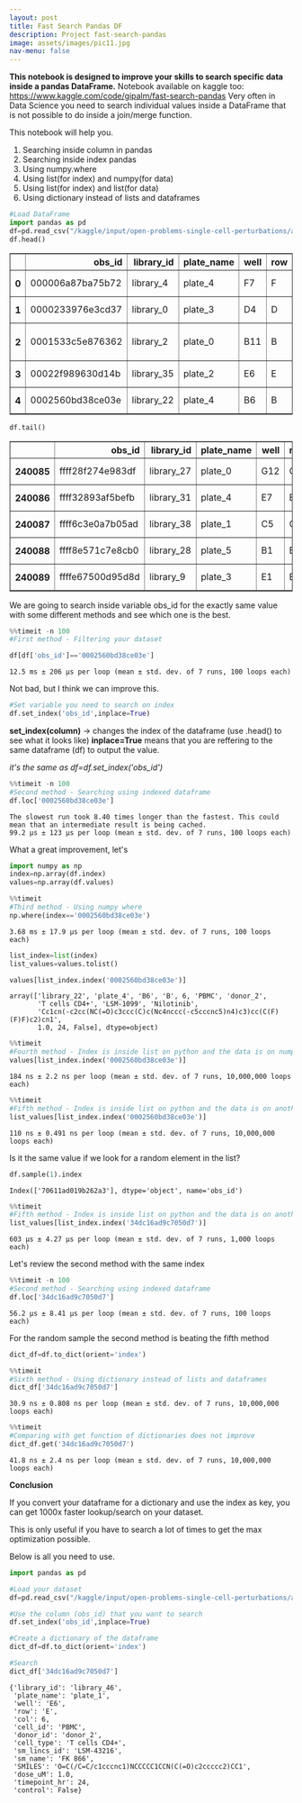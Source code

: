 ```yaml
---
layout: post
title: Fast Search Pandas DF
description: Project fast-search-pandas
image: assets/images/pic11.jpg
nav-menu: false
---
```


**This notebook is designed to improve your skills to search specific data inside a pandas DataFrame.**
Notebook available on kaggle too: https://www.kaggle.com/code/gipalm/fast-search-pandas
Very often in Data Science you need to search individual values inside a DataFrame that is not possible to do inside a join/merge function.

This notebook will help you.


1. Searching inside column in pandas
2. Searching inside index pandas
3. Using numpy.where
4. Using list(for index) and numpy(for data)
5. Using list(for index) and list(for data)
6. Using dictionary instead of lists and dataframes


```python
#Load DataFrame
import pandas as pd
df=pd.read_csv("/kaggle/input/open-problems-single-cell-perturbations/adata_obs_meta.csv")
df.head()
```




<div>
<style scoped>
    .dataframe tbody tr th:only-of-type {
        vertical-align: middle;
    }

    .dataframe tbody tr th {
        vertical-align: top;
    }

    .dataframe thead th {
        text-align: right;
    }
</style>
<table border="1" class="dataframe">
  <thead>
    <tr style="text-align: right;">
      <th></th>
      <th>obs_id</th>
      <th>library_id</th>
      <th>plate_name</th>
      <th>well</th>
      <th>row</th>
      <th>col</th>
      <th>cell_id</th>
      <th>donor_id</th>
      <th>cell_type</th>
      <th>sm_lincs_id</th>
      <th>sm_name</th>
      <th>SMILES</th>
      <th>dose_uM</th>
      <th>timepoint_hr</th>
      <th>control</th>
    </tr>
  </thead>
  <tbody>
    <tr>
      <th>0</th>
      <td>000006a87ba75b72</td>
      <td>library_4</td>
      <td>plate_4</td>
      <td>F7</td>
      <td>F</td>
      <td>7</td>
      <td>PBMC</td>
      <td>donor_2</td>
      <td>T cells CD4+</td>
      <td>LSM-4944</td>
      <td>MLN 2238</td>
      <td>CC(C)C[C@H](NC(=O)CNC(=O)c1cc(Cl)ccc1Cl)B(O)O</td>
      <td>1.0</td>
      <td>24</td>
      <td>False</td>
    </tr>
    <tr>
      <th>1</th>
      <td>0000233976e3cd37</td>
      <td>library_0</td>
      <td>plate_3</td>
      <td>D4</td>
      <td>D</td>
      <td>4</td>
      <td>PBMC</td>
      <td>donor_1</td>
      <td>T cells CD4+</td>
      <td>LSM-46203</td>
      <td>BMS-265246</td>
      <td>CCCCOc1c(C(=O)c2c(F)cc(C)cc2F)cnc2[nH]ncc12</td>
      <td>1.0</td>
      <td>24</td>
      <td>False</td>
    </tr>
    <tr>
      <th>2</th>
      <td>0001533c5e876362</td>
      <td>library_2</td>
      <td>plate_0</td>
      <td>B11</td>
      <td>B</td>
      <td>11</td>
      <td>PBMC</td>
      <td>donor_0</td>
      <td>T regulatory cells</td>
      <td>LSM-45663</td>
      <td>Resminostat</td>
      <td>CN(C)Cc1ccc(S(=O)(=O)n2ccc(/C=C/C(=O)NO)c2)cc1</td>
      <td>1.0</td>
      <td>24</td>
      <td>False</td>
    </tr>
    <tr>
      <th>3</th>
      <td>00022f989630d14b</td>
      <td>library_35</td>
      <td>plate_2</td>
      <td>E6</td>
      <td>E</td>
      <td>6</td>
      <td>PBMC</td>
      <td>donor_0</td>
      <td>T cells CD4+</td>
      <td>LSM-43216</td>
      <td>FK 866</td>
      <td>O=C(/C=C/c1cccnc1)NCCCCC1CCN(C(=O)c2ccccc2)CC1</td>
      <td>1.0</td>
      <td>24</td>
      <td>False</td>
    </tr>
    <tr>
      <th>4</th>
      <td>0002560bd38ce03e</td>
      <td>library_22</td>
      <td>plate_4</td>
      <td>B6</td>
      <td>B</td>
      <td>6</td>
      <td>PBMC</td>
      <td>donor_2</td>
      <td>T cells CD4+</td>
      <td>LSM-1099</td>
      <td>Nilotinib</td>
      <td>Cc1cn(-c2cc(NC(=O)c3ccc(C)c(Nc4nccc(-c5cccnc5)...</td>
      <td>1.0</td>
      <td>24</td>
      <td>False</td>
    </tr>
  </tbody>
</table>
</div>




```python
df.tail()
```




<div>
<style scoped>
    .dataframe tbody tr th:only-of-type {
        vertical-align: middle;
    }

    .dataframe tbody tr th {
        vertical-align: top;
    }

    .dataframe thead th {
        text-align: right;
    }
</style>
<table border="1" class="dataframe">
  <thead>
    <tr style="text-align: right;">
      <th></th>
      <th>obs_id</th>
      <th>library_id</th>
      <th>plate_name</th>
      <th>well</th>
      <th>row</th>
      <th>col</th>
      <th>cell_id</th>
      <th>donor_id</th>
      <th>cell_type</th>
      <th>sm_lincs_id</th>
      <th>sm_name</th>
      <th>SMILES</th>
      <th>dose_uM</th>
      <th>timepoint_hr</th>
      <th>control</th>
    </tr>
  </thead>
  <tbody>
    <tr>
      <th>240085</th>
      <td>ffff28f274e983df</td>
      <td>library_27</td>
      <td>plate_0</td>
      <td>G12</td>
      <td>G</td>
      <td>12</td>
      <td>PBMC</td>
      <td>donor_0</td>
      <td>NK cells</td>
      <td>LSM-3349</td>
      <td>Mometasone Furoate</td>
      <td>C[C@@H]1C[C@H]2[C@@H]3CCC4=CC(=O)C=C[C@]4(C)[C...</td>
      <td>1.0</td>
      <td>24</td>
      <td>False</td>
    </tr>
    <tr>
      <th>240086</th>
      <td>ffff32893af5befb</td>
      <td>library_31</td>
      <td>plate_4</td>
      <td>E7</td>
      <td>E</td>
      <td>7</td>
      <td>PBMC</td>
      <td>donor_2</td>
      <td>T cells CD4+</td>
      <td>LSM-2287</td>
      <td>Midostaurin</td>
      <td>CO[C@@H]1[C@H](N(C)C(=O)c2ccccc2)C[C@H]2O[C@]1...</td>
      <td>1.0</td>
      <td>24</td>
      <td>False</td>
    </tr>
    <tr>
      <th>240087</th>
      <td>ffff6c3e0a7b05ad</td>
      <td>library_38</td>
      <td>plate_1</td>
      <td>C5</td>
      <td>C</td>
      <td>5</td>
      <td>PBMC</td>
      <td>donor_2</td>
      <td>NK cells</td>
      <td>LSM-45786</td>
      <td>BAY 87-2243</td>
      <td>Cc1cc(-c2nc(-c3ccc(OC(F)(F)F)cc3)no2)nn1Cc1ccn...</td>
      <td>1.0</td>
      <td>24</td>
      <td>False</td>
    </tr>
    <tr>
      <th>240088</th>
      <td>ffff8e571c7e8cb0</td>
      <td>library_28</td>
      <td>plate_5</td>
      <td>B1</td>
      <td>B</td>
      <td>1</td>
      <td>PBMC</td>
      <td>donor_1</td>
      <td>B cells</td>
      <td>LSM-43181</td>
      <td>Belinostat</td>
      <td>O=C(/C=C/c1cccc(S(=O)(=O)Nc2ccccc2)c1)NO</td>
      <td>0.1</td>
      <td>24</td>
      <td>True</td>
    </tr>
    <tr>
      <th>240089</th>
      <td>ffffe67500d95d8d</td>
      <td>library_9</td>
      <td>plate_3</td>
      <td>E1</td>
      <td>E</td>
      <td>1</td>
      <td>PBMC</td>
      <td>donor_1</td>
      <td>Myeloid cells</td>
      <td>LSM-43181</td>
      <td>Belinostat</td>
      <td>O=C(/C=C/c1cccc(S(=O)(=O)Nc2ccccc2)c1)NO</td>
      <td>0.1</td>
      <td>24</td>
      <td>True</td>
    </tr>
  </tbody>
</table>
</div>



We are going to search inside variable obs_id for the exactly same value with some different methods and see which one is the best.


```python
%%timeit -n 100
#First method - Filtering your dataset

df[df['obs_id']=='0002560bd38ce03e']
```

    12.5 ms ± 206 µs per loop (mean ± std. dev. of 7 runs, 100 loops each)
    

Not bad, but I think we can improve this.


```python
#Set variable you need to search on index
df.set_index('obs_id',inplace=True)
```

**set_index(column)** -> changes the index of the dataframe (use .head() to see what it looks like)
**inplace=True** means that you are reffering to the same dataframe (df) to output the value.

*it's the same as df=df.set_index('obs_id')*


```python
%%timeit -n 100
#Second method - Searching using indexed dataframe
df.loc['0002560bd38ce03e']
```

    The slowest run took 8.40 times longer than the fastest. This could mean that an intermediate result is being cached.
    99.2 µs ± 123 µs per loop (mean ± std. dev. of 7 runs, 100 loops each)
    

What a great improvement, let's 


```python
import numpy as np
index=np.array(df.index)
values=np.array(df.values)
```


```python
%%timeit
#Third method - Using numpy where
np.where(index=='0002560bd38ce03e')
```

    3.68 ms ± 17.9 µs per loop (mean ± std. dev. of 7 runs, 100 loops each)
    


```python
list_index=list(index)
list_values=values.tolist()
```


```python
values[list_index.index('0002560bd38ce03e')]
```




    array(['library_22', 'plate_4', 'B6', 'B', 6, 'PBMC', 'donor_2',
           'T cells CD4+', 'LSM-1099', 'Nilotinib',
           'Cc1cn(-c2cc(NC(=O)c3ccc(C)c(Nc4nccc(-c5cccnc5)n4)c3)cc(C(F)(F)F)c2)cn1',
           1.0, 24, False], dtype=object)




```python
%%timeit
#Fourth method - Index is inside list on python and the data is on numpy data
values[list_index.index('0002560bd38ce03e')]
```

    184 ns ± 2.2 ns per loop (mean ± std. dev. of 7 runs, 10,000,000 loops each)
    


```python
%%timeit
#Fifth method - Index is inside list on python and the data is on another list
list_values[list_index.index('0002560bd38ce03e')]
```

    110 ns ± 0.491 ns per loop (mean ± std. dev. of 7 runs, 10,000,000 loops each)
    

Is it the same value if we look for a random element in the list?


```python
df.sample(1).index
```




    Index(['70611ad019b262a3'], dtype='object', name='obs_id')




```python
%%timeit
#Fifth method - Index is inside list on python and the data is on another list
list_values[list_index.index('34dc16ad9c7050d7')]
```

    603 µs ± 4.27 µs per loop (mean ± std. dev. of 7 runs, 1,000 loops each)
    

Let's review the second method with the same index


```python
%%timeit -n 100
#Second method - Searching using indexed dataframe
df.loc['34dc16ad9c7050d7']
```

    56.2 µs ± 8.41 µs per loop (mean ± std. dev. of 7 runs, 100 loops each)
    

For the random sample the second method is beating the fifth method


```python
dict_df=df.to_dict(orient='index')
```


```python
%%timeit
#Sixth method - Using dictionary instead of lists and dataframes
dict_df['34dc16ad9c7050d7']
```

    30.9 ns ± 0.808 ns per loop (mean ± std. dev. of 7 runs, 10,000,000 loops each)
    


```python
%%timeit
#Comparing with get function of dictionaries does not improve
dict_df.get('34dc16ad9c7050d7')
```

    41.8 ns ± 2.4 ns per loop (mean ± std. dev. of 7 runs, 10,000,000 loops each)
    

**Conclusion**

If you convert your dataframe for a dictionary and use the index as key, you can get 1000x faster lookup/search on your dataset.

This is only useful if you have to search a lot of times to get the max optimization possible.

Below is all you need to use.


```python
import pandas as pd

#Load your dataset 
df=pd.read_csv("/kaggle/input/open-problems-single-cell-perturbations/adata_obs_meta.csv")

#Use the column (obs_id) that you want to search
df.set_index('obs_id',inplace=True)

#Create a dictionary of the dataframe
dict_df=df.to_dict(orient='index')

#Search
dict_df['34dc16ad9c7050d7']
```




    {'library_id': 'library_46',
     'plate_name': 'plate_1',
     'well': 'E6',
     'row': 'E',
     'col': 6,
     'cell_id': 'PBMC',
     'donor_id': 'donor_2',
     'cell_type': 'T cells CD4+',
     'sm_lincs_id': 'LSM-43216',
     'sm_name': 'FK 866',
     'SMILES': 'O=C(/C=C/c1cccnc1)NCCCCC1CCN(C(=O)c2ccccc2)CC1',
     'dose_uM': 1.0,
     'timepoint_hr': 24,
     'control': False}


